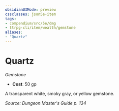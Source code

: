 ```yaml
---
obsidianUIMode: preview
cssclasses: json5e-item
tags:
- compendium/src/5e/dmg
- ttrpg-cli/item/wealth/gemstone
aliases: 
- "Quartz"
---
```

# Quartz
*Gemstone*  

- **Cost**: 50 gp

A transparent white, smoky gray, or yellow gemstone.

*Source: Dungeon Master's Guide p. 134*